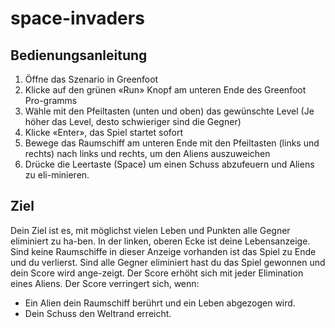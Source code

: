 # space-invaders
## Bedienungsanleitung

1.	Öffne das Szenario in Greenfoot
2.	Klicke auf den grünen «Run» Knopf am unteren Ende des Greenfoot Pro-gramms
3.	Wähle mit den Pfeiltasten (unten und oben) das gewünschte Level (Je höher das Level, desto schwieriger sind die Gegner)
4.	Klicke «Enter», das Spiel startet sofort
5.	Bewege das Raumschiff am unteren Ende mit den Pfeiltasten (links und rechts) nach links und rechts, um den Aliens auszuweichen
6.	Drücke die Leertaste (Space) um einen Schuss abzufeuern und Aliens zu eli-minieren.

## Ziel
Dein Ziel ist es, mit möglichst vielen Leben und Punkten alle Gegner eliminiert zu ha-ben.
In der linken, oberen Ecke ist deine Lebensanzeige. Sind keine Raumschiffe in dieser Anzeige vorhanden ist das Spiel zu Ende und du verlierst.
Sind alle Gegner eliminiert hast du das Spiel gewonnen und dein Score wird ange-zeigt.
Der Score erhöht sich mit jeder Elimination eines Aliens. 
Der Score verringert sich, wenn:
-	Ein Alien dein Raumschiff berührt und ein Leben abgezogen wird.
-	Dein Schuss den Weltrand erreicht.

